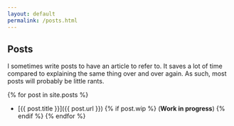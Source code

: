 ```yaml
---
layout: default
permalink: /posts.html
---
```


## Posts
I sometimes write posts to have an article to refer to. It saves a lot of time
compared to explaining the same thing over and over again. As such, most posts
will probably be little rants.

{% for post in site.posts %}
* [{{ post.title }}]({{ post.url }}) {% if post.wip %} (**Work in progress**) {% endif %}
{% endfor %}

